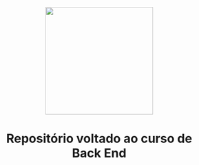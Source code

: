 <div align=center>
<img src="https://upload.wikimedia.org/wikipedia/commons/8/8c/SENAI_S%C3%A3o_Paulo_logo.png" width="250" >
 
<h1>Repositório voltado ao curso de <strong>Back End</strong></h1>
 </div>
